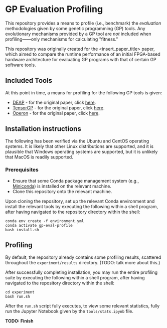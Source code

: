 # GP Evaluation Profiling
This repository provides a means to profile (i.e., benchmark) 
the *evaluation* methodologies given by some genetic programming 
(GP) tools. Any evolutionary mechanisms provided by a GP tool 
are *not* included when profiling——only mechanisms for calculating
"fitness."

This repository was originally created for the <insert_paper_title>
paper, which aimed to compare the runtime performance of an
initial FPGA-based hardware architecture for evaluating GP 
programs with that of certain GP software tools.

## Included Tools

At this point in time, a means for profiling for the following GP tools 
is given:

- [DEAP](https://github.com/DEAP/deap) - for the original paper, 
click [here](http://vision.gel.ulaval.ca/~cgagne/pubs/deap-gecco-2012.pdf).
- [TensorGP](https://github.com/AwardOfSky/TensorGP) - for the original paper,
click [here](https://cdv.dei.uc.pt/wp-content/uploads/2021/04/baeta2021tensorgp.pdf).
- [Operon](https://github.com/heal-research/operon) - for the original paper,
click [here](https://dl.acm.org/doi/pdf/10.1145/3377929.3398099).


## Installation instructions

The following has been verified via the Ubuntu and CentOS operating systems.
It is likely that other Linux distributions are 
supported, and it is plausible that Windows operating systems
are supported, but it is unlikely that MacOS is readily supported.

### Prerequisites
- Ensure that some Conda package management system 
(e.g., [Miniconda](https://docs.conda.io/en/latest/miniconda.html)) 
is installed on the relevant machine.
- Clone this repository onto the relevant machine.

Upon cloning the repository, set up the relevant Conda environment
and install the relevant tools by executing the following within
a shell program, after having navigated to the repository directory
within the shell:

```
conda env create -f environment.yml
conda activate gp-eval-profile
bash install.sh
```

## Profiling
By default, the repository already contains some profiling results,
scattered throughout the `experiment/results` directory. 
(TODO: talk more about this.)

After successfully completing installation, you may run the entire profiling
suite by executing the following within a shell program, after having navigated 
to the repository directory within the shell:

```
cd experiment
bash run.sh
```

After the `run.sh` script fully executes, to view some relevant statistics,
fully run the Jupyter Notebook given by the `tools/stats.ipynb` file.

**TODO: Finish**
